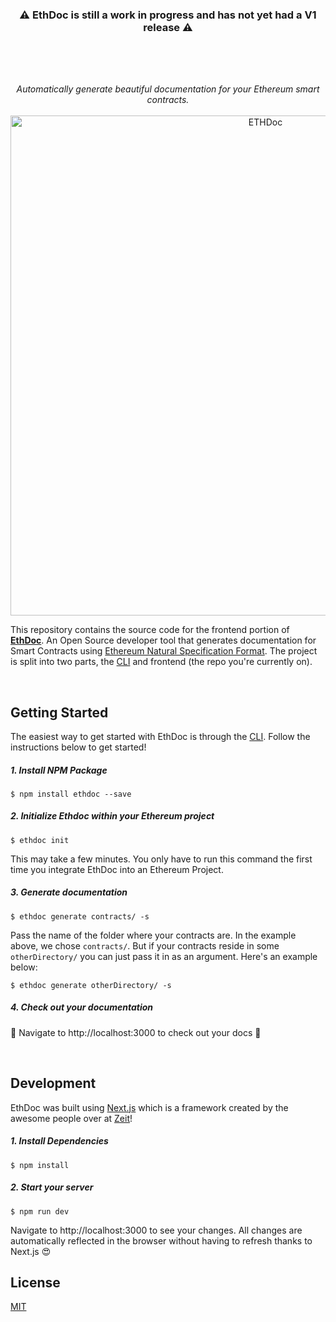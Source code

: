 <h3 align="center">
  ⚠️ EthDoc is still a work in progress and has not yet had a V1 release ⚠️ 
</h3>

<br />

<h2 align="center">
<img src="https://file-qdxymcjlzd.now.sh/" alt="">
</h2>

<p align="center">
  <i>Automatically generate beautiful documentation for your Ethereum smart contracts.</i>
  <br/>
  <br/>
  <img src="https://user-images.githubusercontent.com/7297269/44291274-32d9d000-a232-11e8-93a8-9180ee85399e.png" alt="ETHDoc" width="800" />
</p>

This repository contains the source code for the frontend portion of [**EthDoc**](https://ethdoc.io). An Open Source developer tool that generates documentation for Smart Contracts using [Ethereum Natural Specification Format](https://github.com/ethereum/wiki/wiki/Ethereum-Natural-Specification-Format). The project is split into two parts, the [CLI](https://github.com/iMuzz/ethdoc-cli) and frontend (the repo you're currently on).

<br />

## Getting Started
The easiest way to get started with EthDoc is through the [CLI](https://github.com/iMuzz/ethdoc-cli). Follow the instructions below to get started!

##### 1. Install NPM Package
```
$ npm install ethdoc --save
```

##### 2. Initialize Ethdoc within your Ethereum project

```
$ ethdoc init
```
This may take a few minutes. You only have to run this command the first time you integrate EthDoc into an Ethereum Project.

##### 3. Generate documentation

```
$ ethdoc generate contracts/ -s
```

Pass the name of the folder where your contracts are. In the example above, we chose `contracts/`. But if your contracts reside in some `otherDirectory/` you can just pass it in as an argument. Here's an example below: 
```
$ ethdoc generate otherDirectory/ -s
```

##### 4. Check out your documentation 

🎉 Navigate to http://localhost:3000 to check out your docs 🎉

<br />

## Development

EthDoc was built using [Next.js](https://github.com/zeit/next.js/) which is a framework created by the awesome people over at [Zeit](https://zeit.co/)!

##### 1. Install Dependencies
```
$ npm install
```

##### 2. Start your server
```
$ npm run dev
```

Navigate to http://localhost:3000 to see your changes. All changes are automatically reflected in the browser without having to refresh thanks to Next.js 😍

## License
[MIT](https://github.com/iMuzz/ethdoc/blob/master/LICENSE)
